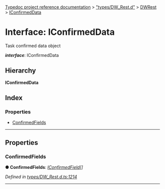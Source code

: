 [Typedoc project reference documentation](../README.md) > ["types/DW_Rest.d"](../modules/_types_dw_rest_d_.md) > [DWRest](../modules/_types_dw_rest_d_.dwrest.md) > [IConfirmedData](../interfaces/_types_dw_rest_d_.dwrest.iconfirmeddata.md)

# Interface: IConfirmedData

Task confirmed data object

*__interface__*: IConfirmedData

## Hierarchy

**IConfirmedData**

## Index

### Properties

* [ConfirmedFields](_types_dw_rest_d_.dwrest.iconfirmeddata.md#confirmedfields)

---

## Properties

<a id="confirmedfields"></a>

###  ConfirmedFields

**● ConfirmedFields**: *[IConfirmedField](_types_dw_rest_d_.dwrest.iconfirmedfield.md)[]*

*Defined in [types/DW_Rest.d.ts:1214](https://github.com/DocuWare/REST-Sample-TS/blob/22cf36b/src/types/DW_Rest.d.ts#L1214)*

___

